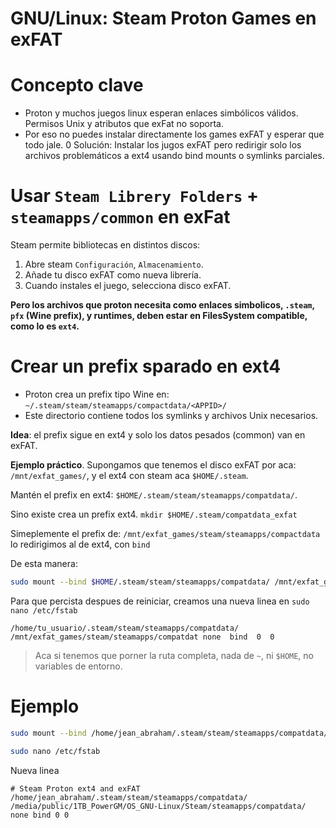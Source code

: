 # GNU/Linux: Steam Proton Games en exFAT

# Concepto clave
- Proton y muchos juegos linux esperan enlaces simbólicos válidos. Permisos Unix y atributos que exFat no soporta.
- Por eso no puedes instalar directamente los games exFAT y esperar que todo jale.
0 Solución: Instalar los jugos exFAT pero redirigir solo los archivos problemáticos a ext4 usando bind mounts o symlinks parciales.

# Usar `Steam Librery Folders` + `steamapps/common` en exFat
Steam permite bibliotecas en distintos discos:
1. Abre steam `Configuración`, `Almacenamiento`.
2. Añade tu disco exFAT como nueva librería.
3. Cuando instales el juego, selecciona disco exFAT.

**Pero los archivos que proton necesita como enlaces simbolicos, `.steam`, `pfx` (Wine prefix), y runtimes, deben estar en FilesSystem compatible, como lo es `ext4`.**

# Crear un prefix sparado en ext4
- Proton crea un prefix tipo Wine en: `~/.steam/steam/steamapps/compactdata/<APPID>/`
- Este directorio contiene todos los symlinks y archivos Unix necesarios.

**Idea**: el prefix sigue en ext4 y solo los datos pesados (common) van en exFAT.

**Ejemplo práctico**. Supongamos que tenemos el disco exFAT por aca: `/mnt/exfat_games/`, y el ext4 con steam aca `$HOME/.steam`.

Mantén el prefix en ext4: `$HOME/.steam/steam/steamapps/compatdata/`.

Sino existe crea un prefix ext4. `mkdir $HOME/.steam/compatdata_exfat`

Simeplemente el prefix de: `/mnt/exfat_games/steam/steamapps/compactdata` lo redirigimos al de ext4, con `bind`

De esta manera:
```bash
sudo mount --bind $HOME/.steam/steam/steamapps/compatdata/ /mnt/exfat_games/steam/steamapps/compatdat
```

Para que percista despues de reiniciar, creamos una nueva linea en `sudo nano /etc/fstab`
```
/home/tu_usuario/.steam/steam/steamapps/compatdata/ /mnt/exfat_games/steam/steamapps/compatdat none  bind  0  0
```
> Aca si tenemos que porner la ruta completa, nada de `~`, ni `$HOME`, no variables de entorno.






# Ejemplo

```bash
sudo mount --bind /home/jean_abraham/.steam/steam/steamapps/compatdata/ /media/public/1TB_PowerGM/OS_GNU-Linux/Steam/steamapps/compatdata/

sudo nano /etc/fstab
```

Nueva linea
```
# Steam Proton ext4 and exFAT
/home/jean_abraham/.steam/steam/steamapps/compatdata/ /media/public/1TB_PowerGM/OS_GNU-Linux/Steam/steamapps/compatdata/ none bind 0 0
```